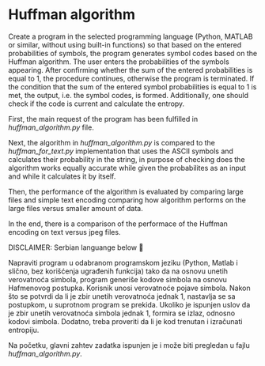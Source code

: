 # Huffman algorithm 

Create a program in the selected programming language (Python, MATLAB or similar, without using built-in functions) so that based on the entered probabilities of symbols, the program generates symbol codes based on the Huffman algorithm. The user enters the probabilities of the symbols appearing. After confirming whether the sum of the entered probabilities is equal to 1, the procedure continues, otherwise the program is terminated. If the condition that the sum of the entered symbol probabilities is equal to 1 is met, the output, i.e. the symbol codes, is formed. Additionally, one should check if the code is current and calculate the entropy. 

First, the main request of the program has been fulfilled in *huffman_algorithm.py* file.

Next, the algorithm in *huffman_algorithm.py* is compared to the *huffman_for_text.py* implementation that uses the ASCII symbols and calculates their probability in the string, in purpose of checking does the algorithm works equally accurate while given the probabilites as an input and while it calculates it by itself. 

Then, the performance of the algorithm is evaluated by comparing large files and simple text encoding comparing how algorithm performs on the large files versus smaller amount of data.

In the end, there is a comparison of the performace of the Huffman encoding on text versus jpeg files. 


DISCLAIMER: Serbian languange below 🔽

Napraviti program u odabranom programskom jeziku (Python, Matlab i slično, bez korišćenja ugrađenih funkcija) tako da na osnovu unetih verovatnoća simbola, program generiše kodove simbola na osnovu Hafmenovog postupka. Korisnik unosi verovatnoće pojave simbola. Nakon što se potvrdi da li je zbir unetih verovatnoća jednak 1, nastavlja se sa postupkom, u suprotnom program se prekida. Ukoliko je ispunjen uslov da je zbir unetih verovatnoća simbola jednak 1,  formira se izlaz, odnosno kodovi simbola. Dodatno, treba proveriti da li je kod trenutan i izračunati entropiju.

Na početku, glavni zahtev zadatka ispunjen je i može biti pregledan u fajlu *huffman_algorithm.py*. 


